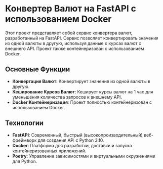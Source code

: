# Конвертер Валют на FastAPI с использованием Docker

Этот проект представляет собой сервис конвертера валют, разработанный на FastAPI. Сервис позволяет конвертировать значения из одной валюты в другую, используя данные о курсах валют с внешнего API. Проект также контейнеризован с использованием Docker.

## Основные Функции

- **Конвертация Валют**: Конвертирует значения из одной валюты в другую.
- **Кеширование Курсов Валют**: Кеширует курсы валют на 1 час для уменьшения количества запросов к внешнему API.
- **Docker Контейнеризация**: Проект полностью контейнеризован с использованием Docker.

## Технологии

- **FastAPI**: Современный, быстрый (высокопроизводительный) веб-фреймворк для создания API с Python 3.10.
- **Docker**: Платформа для разработки, доставки и запуска контейнеризованных приложений.
- **Poetry**: Управление зависимостями и виртуальными окружениями для Python.
